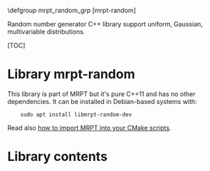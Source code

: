 \defgroup mrpt_random_grp [mrpt-random]

Random number generator C++ library support uniform, Gaussian, multivariable
distributions.

[TOC]

# Library mrpt-random


This library is part of MRPT but it's pure C++11 and has no other dependencies.
It can be installed in Debian-based systems with:

		sudo apt install libmrpt-random-dev

Read also [how to import MRPT into your CMake scripts](mrpt_from_cmake.html).

# Library contents
